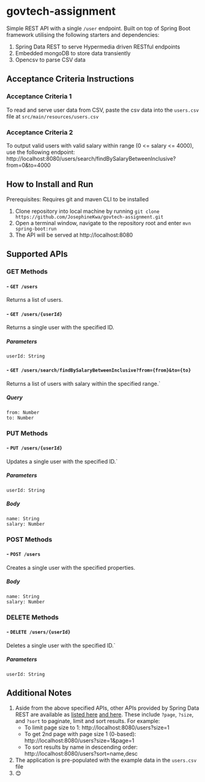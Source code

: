 # govtech-assignment

Simple REST API with a single `/user` endpoint. Built on top of Spring Boot framework utilising the following starters and dependencies:
1. Spring Data REST to serve Hypermedia driven RESTful endpoints
2. Embedded mongoDB to store data transiently
3. Opencsv to parse CSV data

## Acceptance Criteria Instructions
### Acceptance Criteria 1
To read and serve user data from CSV, paste the csv data into the `users.csv` file at `src/main/resources/users.csv`
### Acceptance Criteria 2
To output valid users with valid salary within range (0 <= salary <= 4000), use the following endpoint:
http://localhost:8080/users/search/findBySalaryBetweenInclusive?from=0&to=4000

## How to Install and Run
Prerequisites: Requires git and maven CLI to be installed
1. Clone repository into local machine by running `git clone https://github.com/JosephineKwa/govtech-assignment.git`
2. Open a terminal window, navigate to the repository root and enter `mvn spring-boot:run`
3. The API will be served at http://localhost:8080

## Supported APIs
### GET Methods
#### - `GET /users`
Returns a list of users.

#### - `GET /users/{userId}`
Returns a single user with the specified ID.
##### Parameters
```
userId: String
```
#### - `GET /users/search/findBySalaryBetweenInclusive?from={from}&to={to}`
Returns a list of users with salary within the specified range.`
##### Query
```
from: Number
to: Number
```
### PUT Methods
#### - `PUT /users/{userId}`
Updates a single user with the specified ID.`
##### Parameters
```
userId: String
```
##### Body
```
name: String
salary: Number
```
### POST Methods
#### - `POST /users`
Creates a single user with the specified properties.
##### Body
```
name: String
salary: Number
```
### DELETE Methods
#### - `DELETE /users/{userId}`
Deletes a single user with the specified ID.`
##### Parameters
```
userId: String
```
## Additional Notes
1. Aside from the above specified APIs, other APIs provided by Spring Data REST are available
 as [listed here](https://docs.spring.io/spring-data/rest/docs/current/reference/html/#repository-resources)
 [and here](https://docs.spring.io/spring-data/rest/docs/current/reference/html/#paging-and-sorting).
 These include `?page`, `?size`, and `?sort` to paginate, limit and sort results. For example:
   - To limit page size to 1: http://localhost:8080/users?size=1
   - To get 2nd page with page size 1 (0-based): http://localhost:8080/users?size=1&page=1
   - To sort results by name in descending order: http://localhost:8080/users?sort=name,desc
2. The application is pre-populated with the example data in the `users.csv` file
3. 😊
